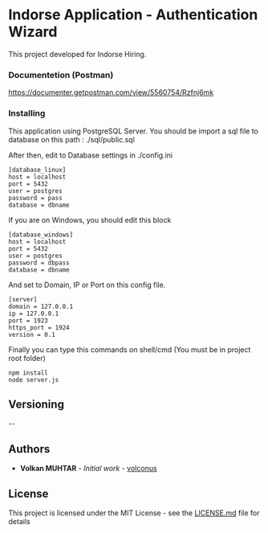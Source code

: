 # Indorse Application - Authentication Wizard

This project developed for Indorse Hiring.


### Documentetion (Postman)

https://documenter.getpostman.com/view/5560754/Rzfnj6mk

### Installing

This application using PostgreSQL Server. You should be import a sql file to database on this path : ./sql/public.sql

After then, edit to Database settings in ./config.ini

```
[database_linux]
host = localhost
port = 5432
user = postgres
password = pass
database = dbname
```

If you are on Windows, you should edit this block

```
[database_windows]
host = localhost
port = 5432
user = postgres
password = dbpass
database = dbname
```
And set to Domain, IP or Port on this config file.

```
[server]
domain = 127.0.0.1
ip = 127.0.0.1
port = 1923
https_port = 1924
version = 0.1
```

Finally you can type this commands on shell/cmd (You must be in project root folder)
```
npm install
node server.js
```

## Versioning

--

## Authors

* **Volkan MUHTAR** - *Initial work* - [volconus](https://github.com/volconus)

## License

This project is licensed under the MIT License - see the [LICENSE.md](LICENSE.md) file for details
